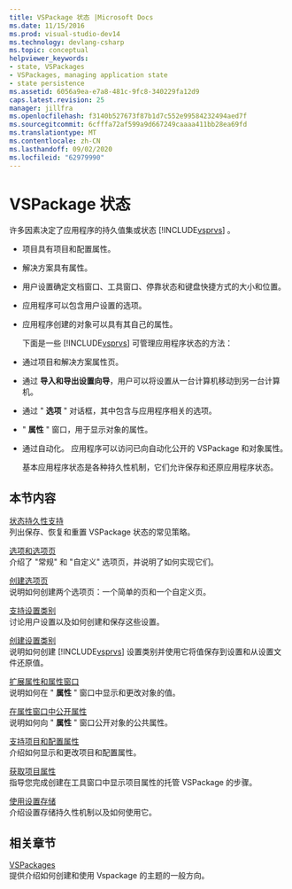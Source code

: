 ```yaml
---
title: VSPackage 状态 |Microsoft Docs
ms.date: 11/15/2016
ms.prod: visual-studio-dev14
ms.technology: devlang-csharp
ms.topic: conceptual
helpviewer_keywords:
- state, VSPackages
- VSPackages, managing application state
- state persistence
ms.assetid: 6056a9ea-e7a8-481c-9fc8-340229fa12d9
caps.latest.revision: 25
manager: jillfra
ms.openlocfilehash: f3140b527673f87b1d7c552e99584232494aed7f
ms.sourcegitcommit: 6cfffa72af599a9d667249caaaa411bb28ea69fd
ms.translationtype: MT
ms.contentlocale: zh-CN
ms.lasthandoff: 09/02/2020
ms.locfileid: "62979990"
---
```

# <a name="vspackage-state"></a>VSPackage 状态
许多因素决定了应用程序的持久值集或状态 [!INCLUDE[vsprvs](../includes/vsprvs-md.md)] 。  
  
- 项目具有项目和配置属性。  
  
- 解决方案具有属性。  
  
- 用户设置确定文档窗口、工具窗口、停靠状态和键盘快捷方式的大小和位置。  
  
- 应用程序可以包含用户设置的选项。  
  
- 应用程序创建的对象可以具有其自己的属性。  
  
  下面是一些 [!INCLUDE[vsprvs](../includes/vsprvs-md.md)] 可管理应用程序状态的方法：  
  
- 通过项目和解决方案属性页。  
  
- 通过 **导入和导出设置向导**，用户可以将设置从一台计算机移动到另一台计算机。  
  
- 通过 " **选项** " 对话框，其中包含与应用程序相关的选项。  
  
- " **属性** " 窗口，用于显示对象的属性。  
  
- 通过自动化。 应用程序可以访问已向自动化公开的 VSPackage 和对象属性。  
  
  基本应用程序状态是各种持久性机制，它们允许保存和还原应用程序状态。  
  
## <a name="in-this-section"></a>本节内容  
 [状态持久性支持](../misc/support-for-state-persistence.md)  
 列出保存、恢复和重置 VSPackage 状态的常见策略。  
  
 [选项和选项页](../extensibility/internals/options-and-options-pages.md)  
 介绍了 "常规" 和 "自定义" 选项页，并说明了如何实现它们。  
  
 [创建选项页](../extensibility/creating-an-options-page.md)  
 说明如何创建两个选项页：一个简单的页和一个自定义页。  
  
 [支持设置类别](../misc/support-for-settings-categories.md)  
 讨论用户设置以及如何创建和保存这些设置。  
  
 [创建设置类别](../extensibility/creating-a-settings-category.md)  
 说明如何创建 [!INCLUDE[vsprvs](../includes/vsprvs-md.md)] 设置类别并使用它将值保存到设置和从设置文件还原值。  
  
 [扩展属性和属性窗口](../extensibility/extending-properties-and-the-property-window.md)  
 说明如何在 " **属性** " 窗口中显示和更改对象的值。  
  
 [在属性窗口中公开属性](../extensibility/exposing-properties-to-the-properties-window.md)  
 说明如何向 " **属性** " 窗口公开对象的公共属性。  
  
 [支持项目和配置属性](../extensibility/internals/support-for-project-and-configuration-properties.md)  
 介绍如何显示和更改项目和配置属性。  
  
 [获取项目属性](../extensibility/getting-project-properties.md)  
 指导您完成创建在工具窗口中显示项目属性的托管 VSPackage 的步骤。  
  
 [使用设置存储](../extensibility/using-the-settings-store.md)  
 介绍设置存储持久性机制以及如何使用它。  
  
## <a name="related-sections"></a>相关章节  
 [VSPackages](../extensibility/internals/vspackages.md)  
 提供介绍如何创建和使用 Vspackage 的主题的一般方向。
